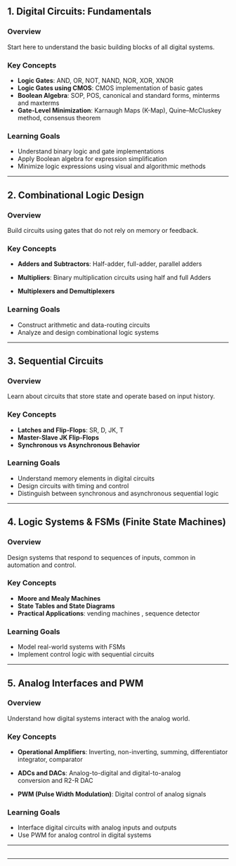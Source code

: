 ## 1. Digital Circuits: Fundamentals

### Overview

Start here to understand the basic building blocks of all digital systems.

### Key Concepts

* **Logic Gates**: AND, OR, NOT, NAND, NOR, XOR, XNOR
* **Logic Gates using CMOS**: CMOS implementation of basic gates
* **Boolean Algebra**: SOP, POS, canonical and standard forms, minterms and maxterms
* **Gate-Level Minimization**: Karnaugh Maps (K-Map), Quine–McCluskey method, consensus theorem

### Learning Goals

* Understand binary logic and gate implementations
* Apply Boolean algebra for expression simplification
* Minimize logic expressions using visual and algorithmic methods

---

## 2. Combinational Logic Design

### Overview

Build circuits using gates that do not rely on memory or feedback.

### Key Concepts

* **Adders and Subtractors**: Half-adder, full-adder, parallel adders

* **Multipliers**: Binary multiplication circuits using half and full Adders

* **Multiplexers and Demultiplexers**

### Learning Goals

* Construct arithmetic and data-routing circuits
* Analyze and design combinational logic systems

---

## 3. Sequential Circuits

### Overview

Learn about circuits that store state and operate based on input history.

### Key Concepts

* **Latches and Flip-Flops**: SR, D, JK, T
* **Master-Slave JK Flip-Flops**
* **Synchronous vs Asynchronous Behavior**

### Learning Goals

* Understand memory elements in digital circuits
* Design circuits with timing and control
* Distinguish between synchronous and asynchronous sequential logic

---

## 4. Logic Systems & FSMs (Finite State Machines)

### Overview

Design systems that respond to sequences of inputs, common in automation and control.

### Key Concepts

* **Moore and Mealy Machines**
* **State Tables and State Diagrams**
* **Practical Applications**: vending machines , sequence detector

### Learning Goals

* Model real-world systems with FSMs
* Implement control logic with sequential circuits

---

## 5. Analog Interfaces and PWM

### Overview

Understand how digital systems interact with the analog world.

### Key Concepts

* **Operational Amplifiers**: Inverting, non-inverting, summing, differentiator integrator, comparator

* **ADCs and DACs**: Analog-to-digital and digital-to-analog conversion and R2-R DAC

* **PWM (Pulse Width Modulation)**: Digital control of analog signals

### Learning Goals

* Interface digital circuits with analog inputs and outputs
* Use PWM for analog control in digital systems

---

##

---
